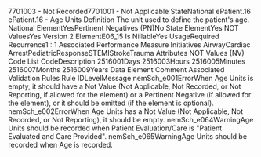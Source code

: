 

7701003 - Not Recorded7701001 - Not Applicable
StateNational
ePatient.16
ePatient.16 - Age Units
Definition
The unit used to define the patient's age.
National ElementYesPertinent Negatives (PN)No
State ElementYes
NOT ValuesYes
Version 2 ElementE06_15
Is NillableYes
UsageRequired
Recurrence1 : 1
Associated Performance Measure Initiatives
AirwayCardiac ArrestPediatricResponseSTEMIStrokeTrauma
Attributes
NOT Values (NV)
Code List
CodeDescription
2516001Days
2516003Hours
2516005Minutes
2516007Months
2516009Years
Data Element Comment
Associated Validation Rules
Rule IDLevelMessage
nemSch_e001ErrorWhen Age Units is empty, it should have a Not Value (Not Applicable, Not Recorded, or Not
Reporting, if allowed for the element) or a Pertinent Negative (if allowed for the element), or it
should be omitted (if the element is optional).
nemSch_e002ErrorWhen Age Units has a Not Value (Not Applicable, Not Recorded, or Not Reporting), it should be
empty.
nemSch_e064WarningAge Units should be recorded when Patient Evaluation/Care is "Patient Evaluated and Care
Provided".
nemSch_e065WarningAge Units should be recorded when Age is recorded.
